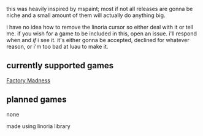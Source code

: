 this was heavily inspired by mspaint; most if not all releases are gonna be niche and a small amount of them will actually do anything big.

i have no idea how to remove the linoria cursor so either deal with it or tell me.
if you wish for a game to be included in this, open an issue. i'll respond when and *if* i see it.
it's either gonna be accepted, declined for whatever reason, or i'm too bad at luau to make it.

## currently supported games
[Factory Madness](www.roblox.com/games/101093141743055/)

## planned games
none

made using linoria library
